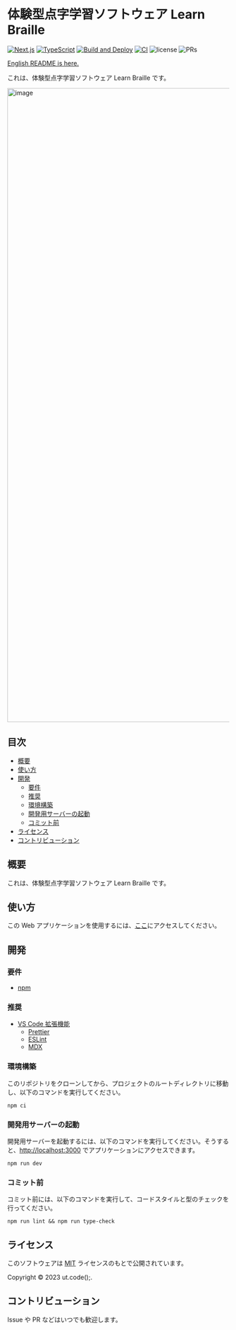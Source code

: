 # 体験型点字学習ソフトウェア Learn Braille

[![Next.js](https://img.shields.io/badge/Next.js-000000.svg?logo=next.js)](https://github.com/vercel/next.js/)
[![TypeScript](https://img.shields.io/badge/TypeScript-007ACC.svg?logo=typescript&logoColor=white)](https://github.com/microsoft/TypeScript)
[![Build and Deploy](https://github.com/ut-code/learn-braille/actions/workflows/deploy.yml/badge.svg)](https://github.com/ut-code/learn-braille/actions/workflows/deploy.yml)
[![CI](https://github.com/ut-code/learn-braille/actions/workflows/ci.yml/badge.svg)](https://github.com/ut-code/learn-braille/actions/workflows/ci.yml)
![license](https://img.shields.io/badge/license-MIT-informational.svg)
![PRs](https://img.shields.io/badge/PRs-welcome-brightgreen.svg)

[English README is here.](README-en.md)

これは、体験型点字学習ソフトウェア Learn Braille です。

<img width="1436" alt="image" src="https://github.com/ut-code/learn-braille/assets/104971044/743816ce-7f7e-4905-998c-84dc5d03d3bc">

## 目次

- [概要](#概要)
- [使い方](#使い方)
- [開発](#開発)
  - [要件](#要件)
  - [推奨](#推奨)
  - [環境構築](#環境構築)
  - [開発用サーバーの起動](#開発用サーバーの起動)
  - [コミット前](#コミット前)
- [ライセンス](#ライセンス)
- [コントリビューション](#コントリビューション)

## 概要

これは、体験型点字学習ソフトウェア Learn Braille です。

## 使い方

この Web アプリケーションを使用するには、[ここ](https://ut-code.github.io/learn-braille/)にアクセスしてください。

## 開発

### 要件

- [npm](https://github.com/npm/cli)

### 推奨

- [VS Code 拡張機能](https://marketplace.visualstudio.com/VSCode)
  - [Prettier](https://marketplace.visualstudio.com/items?itemName=esbenp.prettier-vscode)
  - [ESLint](https://marketplace.visualstudio.com/items?itemName=dbaeumer.vscode-eslint)
  - [MDX](https://marketplace.visualstudio.com/items?itemName=unifiedjs.vscode-mdx)

### 環境構築

このリポジトリをクローンしてから、プロジェクトのルートディレクトリに移動し、以下のコマンドを実行してください。

```shell
npm ci
```

### 開発用サーバーの起動

開発用サーバーを起動するには、以下のコマンドを実行してください。そうすると、[http://localhost:3000](http://localhost:3000) でアプリケーションにアクセスできます。

```shell
npm run dev
```

### コミット前

コミット前には、以下のコマンドを実行して、コードスタイルと型のチェックを行ってください。

```shell
npm run lint && npm run type-check
```

## ライセンス

このソフトウェアは [MIT](./LICENSE) ライセンスのもとで公開されています。

Copyright © 2023 ut.code();.

## コントリビューション

Issue や PR などはいつでも歓迎します。
